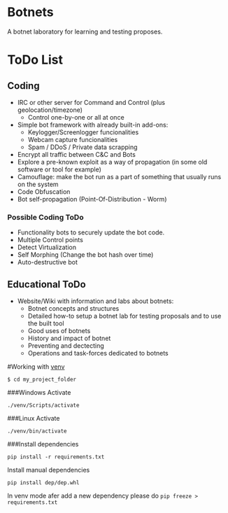 # Botnets

A botnet laboratory for learning and testing proposes.

# ToDo List

## Coding

 - IRC or other server for Command and Control (plus geolocation/timezone)
 	 - Control one-by-one or all at once
 - Simple bot framework with already built-in add-ons:
 	 - Keylogger/Screenlogger funcionalities
	 - Webcam capture funcionalities
	 - Spam / DDoS / Private data scrapping
 - Encrypt all traffic between C&C and Bots
 - Explore a pre-known exploit as a way of propagation (in some old software or tool for example)
 - Camouflage: make the bot run as a part of something that usually runs on the system
 - Code Obfuscation
 - Bot self-propagation (Point-Of-Distribution - Worm)

### Possible Coding ToDo
 
 - Functionality bots to securely update the bot code.
 - Multiple Control points 
 - Detect Virtualization
 - Self Morphing (Change the bot hash over time)
 - Auto-destructive bot
 
## Educational ToDo
 
 - Website/Wiki with information and labs about botnets:
 	- Botnet concepts and structures
 	- Detailed how-to setup a botnet lab for testing proposals and to use the built tool
	- Good uses of botnets
	- History and impact of botnet
	- Preventing and dectecting
	- Operations and task-forces dedicated to botnets
	
#Working with [venv](https://docs.python.org/3/library/venv.html)

```$ pip install virtualenv
$ cd my_project_folder
```

###Windows Activate

```./venv/Scripts/activate```

###Linux Activate

```./venv/bin/activate```

###Install dependencies

```pip install -r requirements.txt```

Install manual dependencies

```pip install dep/dep.whl```

In venv mode afer add a new dependency  please do ```pip freeze > requirements.txt```



